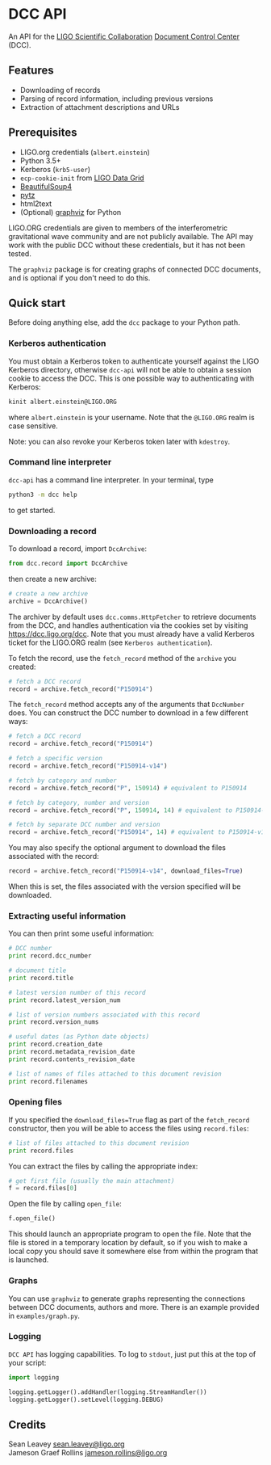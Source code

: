 # DCC API

An API for the [LIGO Scientific Collaboration](http://www.ligo.org/)
[Document Control Center](https://dcc.ligo.org/) (DCC).

## Features

 - Downloading of records
 - Parsing of record information, including previous versions
 - Extraction of attachment descriptions and URLs

## Prerequisites

  - LIGO.org credentials (`albert.einstein`)
  - Python 3.5+
  - Kerberos (`krb5-user`)
  - `ecp-cookie-init` from [LIGO Data Grid](https://www.lsc-group.phys.uwm.edu/lscdatagrid/doc/installclient.html)
  - [BeautifulSoup4](https://www.crummy.com/software/BeautifulSoup/)
  - [pytz](https://pypi.python.org/pypi/pytz)
  - html2text
  - (Optional) [graphviz](https://pypi.python.org/pypi/graphviz) for Python

LIGO.ORG credentials are given to members of the interferometric gravitational
wave community and are not publicly available. The API may work with the public
DCC without these credentials, but it has not been tested.

The `graphviz` package is for creating graphs of connected DCC documents, and
is optional if you don't need to do this.

## Quick start
Before doing anything else, add the `dcc` package to your Python path.

### Kerberos authentication
You must obtain a Kerberos token to authenticate yourself against the LIGO
Kerberos directory, otherwise `dcc-api` will not be able to obtain a session
cookie to access the DCC. This is one possible way to authenticating with
Kerberos:
```bash
kinit albert.einstein@LIGO.ORG
```
where `albert.einstein` is your username. Note that the `@LIGO.ORG` realm is
case sensitive.

Note: you can also revoke your Kerberos token later with `kdestroy`.

### Command line interpreter
`dcc-api` has a command line interpreter. In your terminal, type
```bash
python3 -m dcc help
```
to get started.

### Downloading a record
To download a record, import `DccArchive`:
```python
from dcc.record import DccArchive
```
then create a new archive:
```python
# create a new archive
archive = DccArchive()
```
The archiver by default uses `dcc.comms.HttpFetcher` to retrieve documents from
the DCC, and handles authentication via the cookies set by visiting
https://dcc.ligo.org/dcc. Note that you must already have a valid Kerberos
ticket for the LIGO.ORG realm (see `Kerberos authentication`).

To fetch the record, use the `fetch_record` method of the `archive` you created:
```python
# fetch a DCC record
record = archive.fetch_record("P150914")
```
The `fetch_record` method accepts any of the arguments that `DccNumber` does.
You can construct the DCC number to download in a few different ways:
```python
# fetch a DCC record
record = archive.fetch_record("P150914")

# fetch a specific version
record = archive.fetch_record("P150914-v14")

# fetch by category and number
record = archive.fetch_record("P", 150914) # equivalent to P150914

# fetch by category, number and version
record = archive.fetch_record("P", 150914, 14) # equivalent to P150914-v14

# fetch by separate DCC number and version
record = archive.fetch_record("P150914", 14) # equivalent to P150914-v14
```

You may also specify the optional argument to download the files associated
with the record:
```python
record = archive.fetch_record("P150914-v14", download_files=True)
```
When this is set, the files associated with the version specified will be
downloaded.

### Extracting useful information
You can then print some useful information:
```python
# DCC number
print record.dcc_number

# document title
print record.title

# latest version number of this record
print record.latest_version_num

# list of version numbers associated with this record
print record.version_nums

# useful dates (as Python date objects)
print record.creation_date
print record.metadata_revision_date
print record.contents_revision_date

# list of names of files attached to this document revision
print record.filenames
```

### Opening files
If you specified the `download_files=True` flag as part of the `fetch_record`
constructor, then you will be able to access the files using `record.files`:
```python
# list of files attached to this document revision
print record.files
```
You can extract the files by calling the appropriate index:
```python
# get first file (usually the main attachment)
f = record.files[0]
```

Open the file by calling `open_file`:
```python
f.open_file()
```
This should launch an appropriate program to open the file. Note that the file
is stored in a temporary location by default, so if you wish to make a local
copy you should save it somewhere else from within the program that is launched.

### Graphs
You can use `graphviz` to generate graphs representing the connections between
DCC documents, authors and more. There is an example provided in
`examples/graph.py`.

### Logging
`DCC API` has logging capabilities. To log to `stdout`, just put this at the
top of your script:
```python
import logging

logging.getLogger().addHandler(logging.StreamHandler())
logging.getLogger().setLevel(logging.DEBUG)
```

## Credits
Sean Leavey <sean.leavey@ligo.org>  
Jameson Graef Rollins <jameson.rollins@ligo.org>
